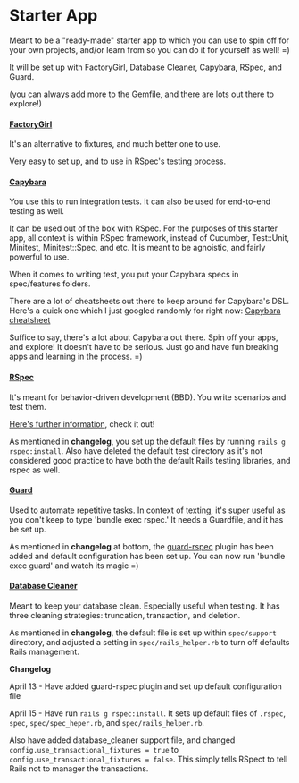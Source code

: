 # Starter App

Meant to be a "ready-made" starter app to which you can use to spin off for your own projects, and/or learn from so you can do it for yourself as well! =)

It will be set up with FactoryGirl, Database Cleaner, Capybara, RSpec, and Guard. 

(you can always add more to the Gemfile, and there are lots out there to explore!)


#### [FactoryGirl](https://github.com/thoughtbot/factory_girl_rails) 

It's an alternative to fixtures, and much better one to use. 

Very easy to set up, and to use in RSpec's testing process. 


#### [Capybara](https://github.com/teamcapybara/capybara) 


You use this to run integration tests. It can also be used for end-to-end testing as well. 

It can be used out of the box with RSpec. For the purposes of this starter app, all context is within RSpec framework, instead of Cucumber, Test::Unit, Minitest, Minitest::Spec, and etc. It is meant to be agnoistic, and fairly powerful to use. 

When it comes to writing test, you put your Capybara specs in spec/features folders. 

There are a lot of cheatsheets out there to keep around for Capybara's DSL. Here's a quick one which I just googled randomly for right now: [Capybara cheatsheet](http://www.railscook.com/recipes/capybara-cheat-sheet/) 

Suffice to say, there's a lot about Capybara out there. Spin off your apps, and explore! It doesn't have to be serious. Just go and have fun breaking apps and learning in the process. =) 

#### [RSpec](https://github.com/rspec/rspec-rails) 

It's meant for behavior-driven development (BBD). You write scenarios and test them. 

[Here's further information](http://rspec.info), check it out!

As mentioned in **changelog**, you set up the default files by running `rails g rspec:install`. Also have deleted the default test directory as it's not considered good practice to have both the default Rails testing libraries, and rspec as well. 


#### [Guard](https://github.com/guard/guard) 

Used to automate repetitive tasks. In context of texting, it's super useful as you don't keep to type 'bundle exec rspec.' It needs a Guardfile, and it has be set up. 

As mentioned in **changelog** at bottom, the [guard-rspec](https://github.com/guard/guard/wiki/Guard-Plugins#popular--featured--well-supported) plugin has been added and default configuration has been set up. You can now run 'bundle exec guard' and watch its magic =) 


#### [Database Cleaner](https://github.com/DatabaseCleaner/database_cleaner) 

Meant to keep your database clean. Especially useful when testing. It has three cleaning strategies: truncation, transaction, and deletion.

As mentioned in **changelog**, the default file is set up within `spec/support` directory, and adjusted a setting in `spec/rails_helper.rb` to turn off defaults Rails management. 


**Changelog**

April 13 - Have added guard-rspec plugin and set up default configuration file

April 15 - Have run `rails g rspec:install`. It sets up default files of `.rspec`, `spec`, `spec/spec_heper.rb`, and `spec/rails_helper.rb`. 

Also have added database_cleaner support file, and changed `config.use_transactional_fixtures = true` to `config.use_transactional_fixtures = false`. This simply tells RSpect to tell Rails not to manager the transactions. 

